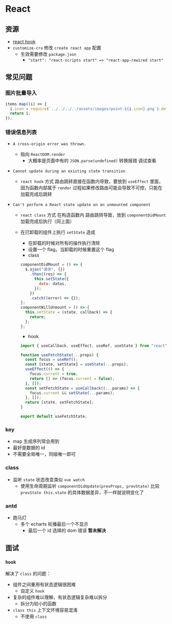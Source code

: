 # React

## 资源

- [react hook](https://overreacted.io/zh-hans/a-complete-guide-to-useeffect/)
- `customize-cra` 修改 `create react app` 配置
  - 生效需要修改 `package.json`
    - `"start": "react-scripts start" => "react-app-rewired start"`

## 常见问题

### 图片批量导入

```js
items.map((i) => {
  i.icon = require(`../../../../assets/images/point-${i.icon}.png`).default;
  return i;
});
```

### 错误信息列表

- `A cross-origin error was thrown.`
  - 指向 `ReactDOM.render`
    - 大概率是页面中有的 `JSON.parse(undefined)` 转换报错 调试查看
- `Cannot update during an existing state transition`
  - `react hook` 方式 路由跳转直接在函数内导致，要放到 `useEffect` 里面，因为函数内部属于 `render` 过程如果修改路由可能会导致不可控，只能在加载完成后跳转
- `Can't perform a React state update on an unmounted component`

  - `react class` 方式 在构造函数内 路由跳转导致，放到 `componentDidMount` 加载完成后执行（同上面）
  - 在已卸载的组件上执行 `setState` 造成

    - 在卸载的时候对所有的操作执行清除
    - 设置一个 flag，当卸载的时候重置这个 flag
    - class

    ```js
    componentDidMount = () => {
      $.ajax("请求", {})
        .then((res) => {
          this.setState({
            data: datas,
          });
        })
        .catch((error) => {});
    };
    componentWillUnmount = () => {
      this.setState = (state, callback) => {
        return;
      };
    };
    ```

    - hook

    ```js
    import { useCallback, useEffect, useRef, useState } from "react";

    function useFetchState(...props) {
      const focus = useRef();
      const [state, setState] = useState(...props);
      useEffect(() => {
        focus.current = true;
        return () => (focus.current = false);
      }, []);
      const setFetchState = useCallback((...params) => {
        focus.current && setState(...params);
      }, []);
      return [state, setFetchState];
    }

    export default useFetchState;
    ```

### key

- map 生成序列常会用到
- 最好是数据的 id
- 不需要全局唯一，同级唯一即可

### class

- 监听 `state` 状态改变类似 `vue watch`
  - 使用生命周期监听 `componentDidUpdate(prevProps, prevState)` 比较 `prevState this.state` 的具体数据差异，不一样就说明变化了

### antd

- 跑马灯
  - 多个 echarts 轮播最后一个不显示
    - 最后一个 id 选择的 dom 错误 **暂未解决**

## 面试

### `hook`

解决了 `class` 的问题：

- 组件之间重用有状态逻辑很困难
  - 自定义 `hook`
- 复杂的组件难以理解，有状态逻辑复杂难以拆分
  - 拆分为较小的函数
- `class this` 上下文环境容易混淆
  - 不使用 `class`
